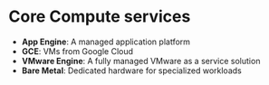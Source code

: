 # Core Compute services

- **App Engine**: A managed application platform
- **GCE**: VMs from Google Cloud
- **VMware Engine**: A fully managed VMware as a service solution
- **Bare Metal**: Dedicated hardware for specialized workloads